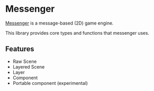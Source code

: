 # Messenger

[Messenger](https://github.com/linsyking/Messenger) is a message-based (2D) game engine.

This library provides core types and functions that messenger uses.

## Features

- Raw Scene
- Layered Scene
- Layer
- Component
- Portable component (experimental)
